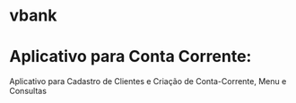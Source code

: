 # vbank
# Aplicativo para Conta Corrente:
Aplicativo para Cadastro de Clientes e Criação de Conta-Corrente, Menu e Consultas
